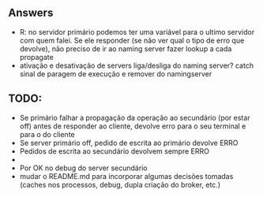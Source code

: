 ## Answers

- R: no servidor primário podemos ter uma variável para o ultimo servidor com quem falei. Se ele responder (se não ver qual o tipo de erro que devolve), não preciso de ir ao naming server fazer lookup a cada propagate
- ativação e desativação de servers liga/desliga do naming server? catch sinal de paragem de execução e remover do namingserver


## TODO:
- Se primário falhar a propagação da operação ao secundário (por estar off) antes de responder ao cliente, devolve erro para o seu terminal e para o do cliente
- Se server primário off, pedido de escrita ao primário devolve ERRO
- Pedidos de escrita ao secundário devolvem sempre ERRO
-
- Por OK no debug do server secundário
- mudar o README.md para incorporar algumas decisões tomadas (caches nos processos, debug, dupla criação do broker, etc.)